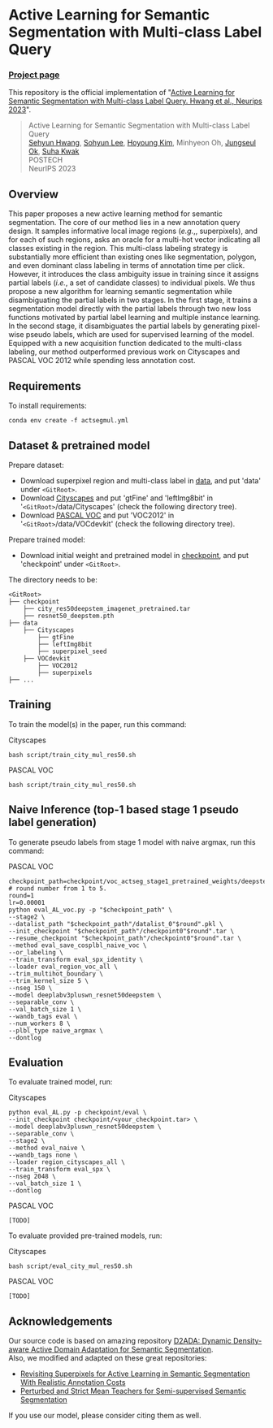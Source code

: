 # Active Learning for Semantic Segmentation with Multi-class Label Query

### [Project page]()
This repository is the official implementation of "[Active Learning for Semantic Segmentation with Multi-class Label Query. Hwang et al., Neurips 2023](https://arxiv.org/abs)".

> Active Learning for Semantic Segmentation with Multi-class Label Query    
> [Sehyun Hwang](https://sehyun03.github.io/), [Sohyun Lee](https://sohyun-l.github.io/), [Hoyoung Kim](https://cskhy16.github.io/), Minhyeon Oh, [Jungseul Ok](https://sites.google.com/view/jungseulok), [Suha Kwak](https://suhakwak.github.io/)     
> POSTECH   
> NeurIPS 2023

## Overview
This paper proposes a new active learning method for semantic segmentation.
The core of our method lies in a new annotation query design.
It samples informative local image regions (_e.g._,, superpixels), and for each of such regions, asks an oracle for a multi-hot vector indicating all classes existing in the region. 
This multi-class labeling strategy is substantially more efficient than existing ones like segmentation, polygon, and even dominant class labeling in terms of annotation time per click. 
However, it introduces the class ambiguity issue in training since it assigns partial labels (_i.e._, a set of candidate classes) to individual pixels.
We thus propose a new algorithm for learning semantic segmentation while disambiguating the partial labels in two stages.
In the first stage, it trains a segmentation model directly with the partial labels through two new loss functions motivated by partial label learning and multiple instance learning. 
In the second stage, it disambiguates the partial labels by generating pixel-wise pseudo labels, which are used for supervised learning of the model.
Equipped with a new acquisition function dedicated to the multi-class labeling, our method outperformed previous work on Cityscapes and PASCAL VOC 2012 while spending less annotation cost.

<!-- ### What is multi-class labeling -->

<!-- ### Training altorithm -->

<!-- ### Experimental results -->

<!-- ## Citation -->
<!-- If you find our code or paper useful, please consider citing our paper: -->


## Requirements

To install requirements:

```setup
conda env create -f actsegmul.yml
```

## Dataset & pretrained model
Prepare dataset:

- Download superpixel region and multi-class label in [data](https://e.pcloud.link/publink/show?code=XZoAgsZXlmcsf7tA2pUpQiGTwnp4zadenUX), and put 'data' under `<GitRoot>`.
- Download [Cityscapes](https://www.cityscapes-dataset.com) and put 'gtFine' and 'leftImg8bit' in '`<GitRoot>`/data/Cityscapes' (check the following directory tree).
- Download [PASCAL VOC](http://host.robots.ox.ac.uk/pascal/VOC/) and put 'VOC2012' in '`<GitRoot>`/data/VOCdevkit' (check the following directory tree).

Prepare trained model:
- Download initial weight and pretrained model in [checkpoint](https://e.pcloud.link/publink/show?code=XZvAgsZ5h0IrVsf9vLkTlU2fKTzOXp2s5Ak), and put 'checkpoint' under `<GitRoot>`.

The directory needs to be:
```
<GitRoot>
├── checkpoint
    ├── city_res50deepstem_imagenet_pretrained.tar
    ├── resnet50_deepstem.pth
├── data
    ├── Cityscapes
        ├── gtFine
        ├── leftImg8bit
        ├── superpixel_seed
    ├── VOCdevkit
        ├── VOC2012
        ├── superpixels
├── ...
```

## Training

To train the model(s) in the paper, run this command:

Cityscapes
```
bash script/train_city_mul_res50.sh
```

PASCAL VOC
```
bash script/train_city_mul_res50.sh
```

## **Naive Inference (top-1 based stage 1 pseudo label generation)**

To generate pseudo labels from stage 1 model with naive argmax, run this command:

PASCAL VOC
```
checkpoint_path=checkpoint/voc_actseg_stage1_pretrained_weights/deepstem50_ppredpwr_coff12_voc_mul_pretrained_stage1
# round number from 1 to 5.
round=1
lr=0.00001
python eval_AL_voc.py -p "$checkpoint_path" \
--stage2 \
--datalist_path "$checkpoint_path"/datalist_0"$round".pkl \
--init_checkpoint "$checkpoint_path"/checkpoint0"$round".tar \
--resume_checkpoint "$checkpoint_path"/checkpoint0"$round".tar \
--method eval_save_cosplbl_naive_voc \
--or_labeling \
--train_transform eval_spx_identity \
--loader eval_region_voc_all \
--trim_multihot_boundary \
--trim_kernel_size 5 \
--nseg 150 \
--model deeplabv3pluswn_resnet50deepstem \
--separable_conv \
--val_batch_size 1 \
--wandb_tags eval \
--num_workers 8 \
--plbl_type naive_argmax \
--dontlog
```

## Evaluation

To evaluate trained model, run:

Cityscapes
```
python eval_AL.py -p checkpoint/eval \
--init_checkpoint checkpoint/<your_checkpoint.tar> \
--model deeplabv3pluswn_resnet50deepstem \
--separable_conv \
--stage2 \
--method eval_naive \
--wandb_tags none \
--loader region_cityscapes_all \
--train_transform eval_spx \
--nseg 2048 \
--val_batch_size 1 \
--dontlog
```

PASCAL VOC
```
[TODO]
```

To evaluate provided pre-trained models, run:

Cityscapes
```eval provided checkpoint for 5 rounds
bash script/eval_city_mul_res50.sh
```

PASCAL VOC
```eval provided checkpoint for 5 rounds
[TODO]
```

## Acknowledgements
Our source code is based on amazing repository [D2ADA: Dynamic Density-aware Active Domain Adaptation for Semantic Segmentation](https://github.com/tsunghan-wu/D2ADA/tree/main).\
Also, we modified and adapted on these great repositories:
- [Revisiting Superpixels for Active Learning in Semantic Segmentation With Realistic Annotation Costs](https://github.com/cailile/Revisiting-Superpixels-for-Active-Learning/tree/master)
- [Perturbed and Strict Mean Teachers for Semi-supervised Semantic Segmentation](https://github.com/yyliu01/PS-MT/tree/main)

If you use our model, please consider citing them as well.